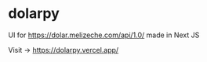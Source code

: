 # dolarpy
UI for https://dolar.melizeche.com/api/1.0/ made in Next JS

Visit → https://dolarpy.vercel.app/
